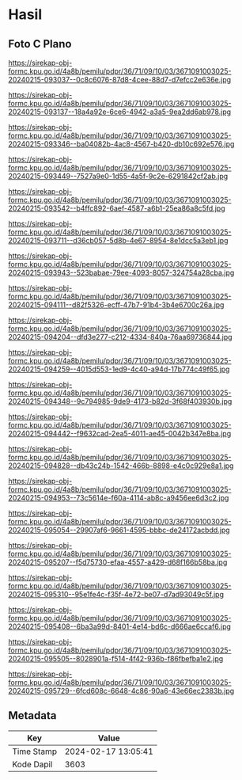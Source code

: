 # Hasil

## Foto C Plano

https://sirekap-obj-formc.kpu.go.id/4a8b/pemilu/pdpr/36/71/09/10/03/3671091003025-20240215-093037--0c8c6076-87d8-4cee-88d7-d7efcc2e636e.jpg

https://sirekap-obj-formc.kpu.go.id/4a8b/pemilu/pdpr/36/71/09/10/03/3671091003025-20240215-093137--18a4a92e-6ce6-4942-a3a5-9ea2dd6ab978.jpg

https://sirekap-obj-formc.kpu.go.id/4a8b/pemilu/pdpr/36/71/09/10/03/3671091003025-20240215-093346--ba04082b-4ac8-4567-b420-db10c692e576.jpg

https://sirekap-obj-formc.kpu.go.id/4a8b/pemilu/pdpr/36/71/09/10/03/3671091003025-20240215-093449--7527a9e0-1d55-4a5f-9c2e-6291842cf2ab.jpg

https://sirekap-obj-formc.kpu.go.id/4a8b/pemilu/pdpr/36/71/09/10/03/3671091003025-20240215-093542--b4ffc892-6aef-4587-a6b1-25ea86a8c5fd.jpg

https://sirekap-obj-formc.kpu.go.id/4a8b/pemilu/pdpr/36/71/09/10/03/3671091003025-20240215-093711--d36cb057-5d8b-4e67-8954-8e1dcc5a3eb1.jpg

https://sirekap-obj-formc.kpu.go.id/4a8b/pemilu/pdpr/36/71/09/10/03/3671091003025-20240215-093943--523babae-79ee-4093-8057-324754a28cba.jpg

https://sirekap-obj-formc.kpu.go.id/4a8b/pemilu/pdpr/36/71/09/10/03/3671091003025-20240215-094111--d82f5326-ecff-47b7-91b4-3b4e6700c26a.jpg

https://sirekap-obj-formc.kpu.go.id/4a8b/pemilu/pdpr/36/71/09/10/03/3671091003025-20240215-094204--dfd3e277-c212-4334-840a-76aa69736844.jpg

https://sirekap-obj-formc.kpu.go.id/4a8b/pemilu/pdpr/36/71/09/10/03/3671091003025-20240215-094259--4015d553-1ed9-4c40-a94d-17b774c49f65.jpg

https://sirekap-obj-formc.kpu.go.id/4a8b/pemilu/pdpr/36/71/09/10/03/3671091003025-20240215-094348--9c794985-9de9-4173-b82d-3f68f403930b.jpg

https://sirekap-obj-formc.kpu.go.id/4a8b/pemilu/pdpr/36/71/09/10/03/3671091003025-20240215-094442--f9632cad-2ea5-4011-ae45-0042b347e8ba.jpg

https://sirekap-obj-formc.kpu.go.id/4a8b/pemilu/pdpr/36/71/09/10/03/3671091003025-20240215-094828--db43c24b-1542-466b-8898-e4c0c929e8a1.jpg

https://sirekap-obj-formc.kpu.go.id/4a8b/pemilu/pdpr/36/71/09/10/03/3671091003025-20240215-094953--73c5614e-f60a-4114-ab8c-a9456ee6d3c2.jpg

https://sirekap-obj-formc.kpu.go.id/4a8b/pemilu/pdpr/36/71/09/10/03/3671091003025-20240215-095054--29907af6-9661-4595-bbbc-de24172acbdd.jpg

https://sirekap-obj-formc.kpu.go.id/4a8b/pemilu/pdpr/36/71/09/10/03/3671091003025-20240215-095207--f5d75730-efaa-4557-a429-d68f166b58ba.jpg

https://sirekap-obj-formc.kpu.go.id/4a8b/pemilu/pdpr/36/71/09/10/03/3671091003025-20240215-095310--95e1fe4c-f35f-4e72-be07-d7ad93049c5f.jpg

https://sirekap-obj-formc.kpu.go.id/4a8b/pemilu/pdpr/36/71/09/10/03/3671091003025-20240215-095408--6ba3a99d-8401-4e14-bd6c-d666ae6ccaf6.jpg

https://sirekap-obj-formc.kpu.go.id/4a8b/pemilu/pdpr/36/71/09/10/03/3671091003025-20240215-095505--8028901a-f514-4f42-936b-f86fbefba1e2.jpg

https://sirekap-obj-formc.kpu.go.id/4a8b/pemilu/pdpr/36/71/09/10/03/3671091003025-20240215-095729--6fcd608c-6648-4c86-90a6-43e66ec2383b.jpg


## Metadata

| Key        | Value               |
| ---------- | ------------------- |
| Time Stamp | 2024-02-17 13:05:41 |
| Kode Dapil | 3603                |



